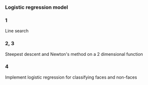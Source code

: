 ### Logistic regression model

### 1
Line search

### 2, 3
Steepest descent and Newton's method on a 2 dimensional function

### 4
Implement logistic regression for classifying faces and non-faces